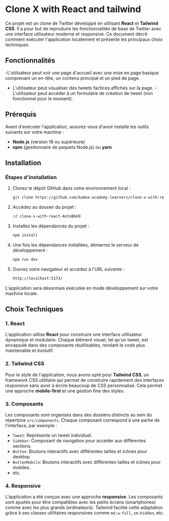 # Clone X with React and tailwind

Ce projet est un clone de Twitter développé en utilisant **React** et **Tailwind CSS**. Il a pour but de reproduire les fonctionnalités de base de Twitter avec une interface utilisateur moderne et responsive. Ce document décrit comment exécuter l'application localement et présente les principaux choix techniques.

## Fonctionnalités

-L'utilisateur peut voir une page d'accueil avec une mise en page basique comprenant un en-tête, un contenu principal et un pied de page.
- L'utilisateur peut visualiser des tweets factices affichés sur la page.
-L'utilisateur peut accéder à un formulaire de création de tweet (non fonctionnel pour le moment).

## Prérequis

Avant d'exécuter l'application, assurez-vous d'avoir installé les outils suivants sur votre machine :

- **Node.js** (version 18 ou supérieure)
- **npm** (gestionnaire de paquets Node.js) ou **yarn**

## Installation

### Étapes d'installation

1. Clonez le dépôt GitHub dans votre environnement local :

    ```bash
    git clone https://github.com/kadea-academy-learners/clone-x-with-react-AntoBbk9.git
    ```

2. Accédez au dossier du projet :

    ```bash
    cd clone-x-with-react-AntoBbk9
    ```

3. Installez les dépendances du projet :

    ```bash
    npm install
    ```

4. Une fois les dépendances installées, démarrez le serveur de développement :

    ```bash
    npm run dev
    ```

5. Ouvrez votre navigateur et accédez à l'URL suivante :

    ```bash
    http://localhost:5173/
    ```

L'application sera désormais exécutée en mode développement sur votre machine locale.

## Choix Techniques

### 1. **React**

L'application utilise **React** pour construire une interface utilisateur dynamique et modulaire. Chaque élément visuel, tel qu'un tweet, est encapsulé dans des composants réutilisables, rendant le code plus maintenable et évolutif.

### 2. **Tailwind CSS**

Pour le style de l'application, nous avons opté pour **Tailwind CSS**, un framework CSS utilitaire qui permet de construire rapidement des interfaces responsive sans avoir à écrire beaucoup de CSS personnalisé. Cela permet une approche **mobile-first** et une gestion fine des styles.

### 3. **Composants**

Les composants sont organisés dans des dossiers distincts au sein du répertoire `src/components`. Chaque composant correspond à une partie de l'interface, par exemple :

- `Tweet`: Représente un tweet individuel.
- `Sidebar`: Composant de navigation pour accéder aux différentes sections.
- `Button`: Boutons interactifs avec différentes tailles et icônes pour desktop.
- `ButtonMobile`: Boutons interactifs avec différentes tailles et icônes pour mobiles.
- etc.

### 4. **Responsive**

L'application a été conçue avec une approche **responsive**. Les composants sont ajustés pour être compatibles avec les petits écrans (smartphones) comme avec les plus grands (ordinateurs). Tailwind facilite cette adaptation grâce à ses classes utilitaires responsives comme `md:w-full`, `sm:hidden`, etc.
